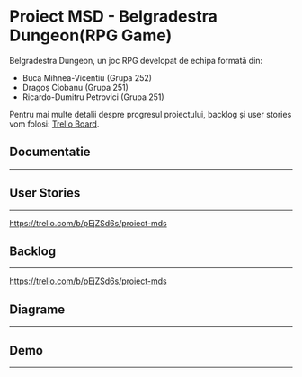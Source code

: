 # Proiect MSD - Belgradestra Dungeon(RPG Game)

Belgradestra Dungeon, un joc RPG developat de echipa formată din:

- Buca Mihnea-Vicentiu (Grupa 252)
- Dragoș Ciobanu (Grupa 251)
- Ricardo-Dumitru Petrovici (Grupa 251)

Pentru mai multe detalii despre progresul proiectului, backlog și user stories vom folosi: [Trello Board](https://trello.com/invite/b/pEjZSd6s/ATTIddc018db9c046f6478649aff84e14d034EE12CEC/proiect-mds).

## Documentatie

-------------------------

## User Stories

-------------------------

https://trello.com/b/pEjZSd6s/proiect-mds

## Backlog

-------------------------

https://trello.com/b/pEjZSd6s/proiect-mds

## Diagrame

-------------------------



## Demo

-------------------------
